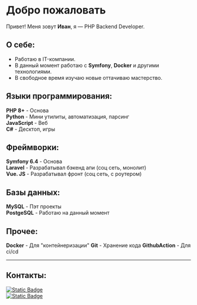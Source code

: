 
# Добро пожаловать

Привет! Меня зовут **Иван**, я — PHP Backend Developer.
## О себе:
- Работаю в IT-компании.
- В данный момент работаю с **Symfony**, **Docker** и другими технологиями.
- В свободное время изучаю новые оттачиваю мастерство.
## Языки программирования:

**PHP 8+** - Основа  
**Python** - Мини утилиты, автоматизация, парсинг  
**JavaScript** - Веб     
**C#** - Десктоп, игры          
## Фреймворки:
**Symfony 6.4** - Основа     
**Laravel** - Разрабатывал бэкенд апи (соц сеть, монолит)     
**Vue. JS** - Разрабатывал фронт (соц сеть, с роутером)     
## Базы данных:
**MySQL** - Пэт проекты     
**PostgeSQL** - Работаю на данный момент
## Прочее:
**Docker** - Для "контейнеризации"
**Git** - Хранение кода
**GithubAction** - Для ci/cd 

---
## Контакты:

[![Static Badge](https://img.shields.io/badge/Email-black?style=flat&logo=maildotru)
](mailto:introvert696@yandex.ru)           
[![Static Badge](https://img.shields.io/badge/Telegram-black?style=flat&logo=telegram)
](https://t.me/introvert696)
